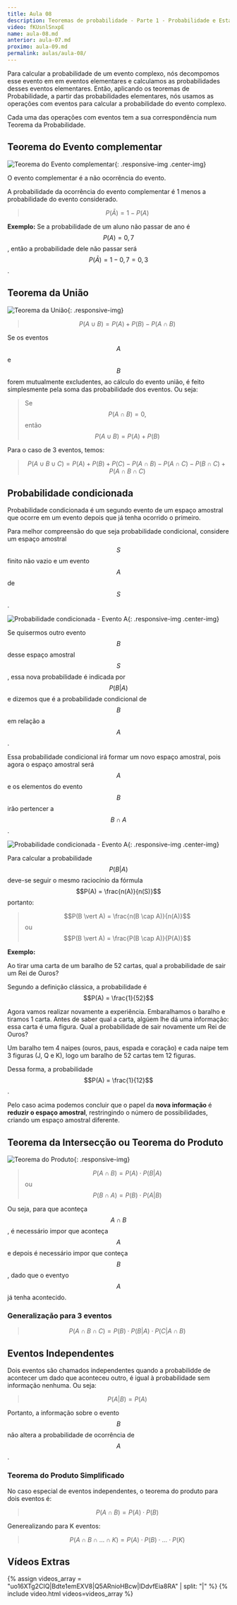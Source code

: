 ```yaml
---
title: Aula 08
description: Teoremas de probabilidade - Parte 1 - Probabilidade e Estatística | Aula 8
video: fKUsnlSnxpE
name: aula-08.md
anterior: aula-07.md
proximo: aula-09.md
permalink: aulas/aula-08/
---
```


Para calcular a probabilidade de um evento complexo, nós decompomos esse evento em em eventos elementares e calculamos as probabilidades desses eventos elementares. Então, aplicando os teoremas de Probabilidade, a partir das probabilidades elementares, nós usamos as operações com eventos para calcular a probabilidade do evento complexo.

Cada uma das operações com eventos tem a sua correspondência num Teorema da Probabilidade.

## Teorema do Evento complementar

![Teorema do Evento complementar]({{site.baseurl}}/assets/images/aula-08/teorema-evento-complementar.png){: .responsive-img .center-img}

O evento complementar é a não ocorrência do evento.

A probabilidade da ocorrência do evento complementar é 1 menos a probabilidade do evento considerado.

> $$P(\bar A) = 1 - P(A)$$

**Exemplo:** Se a probabilidade de um aluno não passar de ano é $$P(A) = 0,7$$, então a probabilidade dele não passar será $$P(\bar A) = 1 - 0,7 = 0,3$$.

## Teorema da União

![Teorema da União]({{site.baseurl}}/assets/images/aula-08/teorema-da-uniao.png){: .responsive-img}

>$$P (A \cup B) = P(A) + P(B) - P(A \cap B)$$

Se os eventos $$A$$ e $$B$$ forem mutualmente excludentes, ao cálculo do evento união, é feito simplesmente pela soma das probabilidade dos eventos. Ou seja:

> Se $$P(A \cap B) = 0,$$ então $$P(A \cup B) = P(A) + P(B) $$

Para o caso de 3 eventos, temos:

> $$P (A \cup B \cup C) = P(A) + P(B) +P(C) - P(A \cap B) - P(A \cap C) - P(B \cap C) + P(A \cap B \cap C)$$

## Probabilidade condicionada

Probabilidade condicionada é um segundo evento de um espaço amostral que ocorre em um evento depois que já tenha ocorrido o primeiro.

Para melhor compreensão do que seja probabilidade condicional, considere um espaço amostral $$S$$ finito não vazio e um evento $$ A $$ de $$S$$.

![Probabilidade condicionada - Evento A]({{site.baseurl}}/assets/images/aula-08/probabilidade-condicionada-1.jpg){: .responsive-img .center-img}

Se quisermos outro evento $$B$$ desse espaço amostral $$ S $$, essa nova probabilidade é indicada por $$ P(B \vert A) $$ e dizemos que é a probabilidade condicional de $$B$$ em relação a $$A$$.

Essa probabilidade condicional irá formar um novo espaço amostral, pois agora o espaço amostral será $$A$$ e os elementos do evento $$B$$ irão pertencer a $$B \cap A$$.

![Probabilidade condicionada - Evento A]({{site.baseurl}}/assets/images/aula-08/probabilidade-condicionada-2.jpg){: .responsive-img .center-img}

Para calcular a probabilidade $$ P(B \vert A)$$ deve-se seguir o mesmo raciocínio da fórmula $$P(A) = \frac{n(A)}{n(S)}$$
portanto:

> $$P(B \vert A) = \frac{n(B \cap A)}{n(A)}$$ ou $$P(B \vert A) = \frac{P(B \cap A)}{P(A)}$$

**Exemplo:**

Ao tirar uma carta de um baralho de 52 cartas, qual a probabilidade de sair um Rei de Ouros?

Segundo a definição clássica, a probabilidade é $$P(A) = \frac{1}{52}$$

Agora vamos realizar novamente a experiência. Embaralhamos o baralho e tiramos 1 carta. Antes de saber qual a carta, algúem lhe dá uma informação: essa carta é uma figura. Qual a probabilidade de sair novamente um Rei de Ouros?

Um baralho tem 4 naipes (ouros, paus, espada e coração) e cada naipe tem 3 figuras (J, Q e K), logo um baralho de 52 cartas tem 12 figuras.

Dessa forma, a probabilidade $$P(A) = \frac{1}{12}$$.

Pelo caso acima podemos concluir que o papel da **nova informação** é **reduzir o espaço amostral**, restringindo o número de possibilidades, criando um espaço amostral diferente.

## Teorema da Intersecção ou Teorema do Produto

![Teorema do Produto]({{site.baseurl}}/assets/images/aula-08/teorema-do-produto.gif){: .responsive-img}

> $$P(A \cap B) = P(A) \cdot P(B \vert A)$$ ou $$P(B \cap A) = P(B) \cdot P(A \vert B)$$

Ou seja, para que aconteça $$A \cap B$$, é necessário impor que aconteça $$A$$ e depois é necessário impor que conteça $$B$$, dado que o eventyo $$A$$ já tenha acontecido.

### Generalização para 3 eventos

> $$P(A \cap B \cap C) = P(B) \cdot P(B \vert A) \cdot P(C \vert A \cap B)$$

## Eventos Independentes

Dois eventos são chamados independentes quando a probabilidde de acontecer um dado que aconteceu outro, é igual à probabilidade sem informação nenhuma. Ou seja:

> $$P(A \vert B) = P(A)$$

Portanto, a informação sobre o evento $$B$$ não altera a probabilidade de ocorrência de $$A$$.

### Teorema do Produto Simplificado

No caso especial de eventos independentes, o teorema do produto para dois eventos é:

> $$P(A \cap B) = P(A) \cdot P(B)$$

Generealizando para K eventos:

> $$P(A \cap B \cap ... \cap K) = P(A) \cdot P(B) \cdot ... \cdot P(K)$$

## Vídeos Extras

{% assign videos_array = "uo16XTg2CIQ|Bdte1emEXV8|Q5ARnioHBcw|IDdvfEia8RA" | split: "|" %}
{% include video.html videos=videos_array %}
